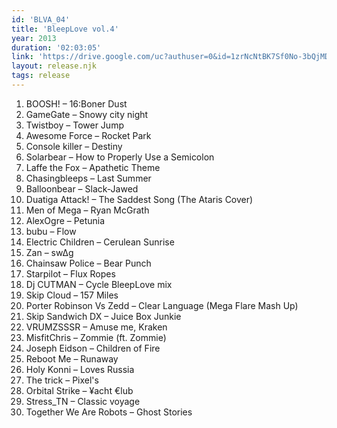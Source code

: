 ```yaml
---
id: 'BLVA_04'
title: 'BleepLove vol.4'
year: 2013
duration: '02:03:05'
link: 'https://drive.google.com/uc?authuser=0&id=1zrNcNtBK7Sf0No-3bQjMDxqhEKPJucwi&export=download'
layout: release.njk
tags: release
---
```


01. BOOSH! – 16:Boner Dust
02. GameGate – Snowy city night
03. Twistboy – Tower Jump
04. Awesome Force – Rocket Park
05. Console killer – Destiny
06. Solarbear – How to Properly Use a Semicolon
07. Laffe the Fox – Apathetic Theme
08. Chasingbleeps – Last Summer
09. Balloonbear – Slack-Jawed
10. Duatiga Attack! – The Saddest Song (The Ataris Cover)
11. Men of Mega – Ryan McGrath
12. AlexOgre – Petunia
13. bubu – Flow
14. Electric Children – Cerulean Sunrise
15. Zan – sw∆g
16. Chainsaw Police – Bear Punch
17. Starpilot – Flux Ropes
18. Dj CUTMAN – Cycle BleepLove mix
19. Skip Cloud – 157 Miles
20. Porter Robinson Vs Zedd – Clear Language (Mega Flare Mash Up)
21. Skip Sandwich DX – Juice Box Junkie
22. VRUMZSSSR – Amuse me, Kraken
23. MisfitChris – Zommie (ft. Zommie)
24. Joseph Eidson – Children of Fire
25. Reboot Me – Runaway
26. Holy Konni – Loves Russia
27. The trick – Pixel's
28. Orbital Strike – ¥acht €lub
29. Stress_TN – Classic voyage
30. Together We Are Robots – Ghost Stories